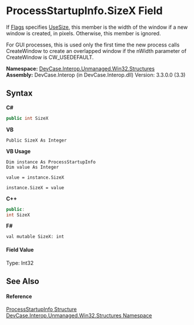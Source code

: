 # ProcessStartupInfo.SizeX Field
 

If <a href="F_DevCase_Interop_Unmanaged_Win32_Structures_ProcessStartupInfo_Flags">Flags</a> specifies <a href="T_DevCase_Interop_Unmanaged_Win32_Enums_ProcessStartupInfoFlags">UseSize</a>, this member is the width of the window if a new window is created, in pixels. Otherwise, this member is ignored. 

 For GUI processes, this is used only the first time the new process calls CreateWindow to create an overlapped window if the nWidth parameter of CreateWindow is CW_USEDEFAULT.

**Namespace:**&nbsp;<a href="N_DevCase_Interop_Unmanaged_Win32_Structures">DevCase.Interop.Unmanaged.Win32.Structures</a><br />**Assembly:**&nbsp;DevCase.Interop (in DevCase.Interop.dll) Version: 3.3.0.0 (3.3)

## Syntax

**C#**<br />
``` C#
public int SizeX
```

**VB**<br />
``` VB
Public SizeX As Integer
```

**VB Usage**<br />
``` VB Usage
Dim instance As ProcessStartupInfo
Dim value As Integer

value = instance.SizeX

instance.SizeX = value
```

**C++**<br />
``` C++
public:
int SizeX
```

**F#**<br />
``` F#
val mutable SizeX: int
```


#### Field Value
Type: Int32

## See Also


#### Reference
<a href="T_DevCase_Interop_Unmanaged_Win32_Structures_ProcessStartupInfo">ProcessStartupInfo Structure</a><br /><a href="N_DevCase_Interop_Unmanaged_Win32_Structures">DevCase.Interop.Unmanaged.Win32.Structures Namespace</a><br />